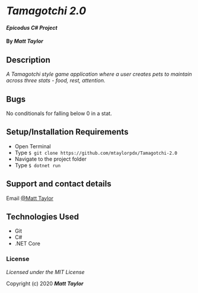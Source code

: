 # _Tamagotchi 2.0_

#### _Epicodus C# Project_

#### By _Matt Taylor_

## Description

_A Tamagotchi style game application where a user creates pets to maintain across three stats - food, rest, attention._

## Bugs

No conditionals for falling below 0 in a stat. 

## Setup/Installation Requirements

* Open Terminal
* Type ``$ git clone https://github.com/mtaylorpdx/Tamagotchi-2.0``
* Navigate to the project folder
* Type ``$ dotnet run``

## Support and contact details

Email [@Matt Taylor](mailto:me@email.com)

## Technologies Used

* Git
* C#
* .NET Core

### License

*Licensed under the MIT License*

Copyright (c) 2020 **_Matt Taylor_**